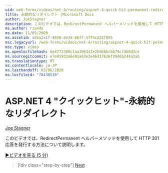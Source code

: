 ```yaml
---
uid: web-forms/videos/net-4/routing/aspnet-4-quick-hit-permanent-redirect
title: 永続的なリダイレクト |Microsoft Docs
author: JoeStagner
description: このビデオでは、RedirectPermanent ヘルパーメソッドを使用して HTTP 301 応答を発行する方法について説明します。
ms.author: riande
ms.date: 11/05/2009
ms.assetid: adea2a1f-4650-4e3d-8bff-3ff5cd22f895
msc.legacyurl: /web-forms/videos/net-4/routing/aspnet-4-quick-hit-permanent-redirect
msc.type: video
ms.openlocfilehash: 6e4772380c1aa396343e2b96bbcb679cf4b0d3ce
ms.sourcegitcommit: e7e91932a6e91a63e2e46417626f39d6b244a3ab
ms.translationtype: MT
ms.contentlocale: ja-JP
ms.lasthandoff: 03/06/2020
ms.locfileid: "78438538"
---
```

# <a name="aspnet-4-quick-hit---permanent-redirect"></a>ASP.NET 4 "クイックヒット"-永続的なリダイレクト

[Joe Stagner](https://github.com/JoeStagner)

このビデオでは、RedirectPermanent ヘルパーメソッドを使用して HTTP 301 応答を発行する方法について説明します。 

[&#9654;ビデオを見る (5 分)](https://channel9.msdn.com/Blogs/ASP-NET-Site-Videos/aspnet-4-quick-hit-permanent-redirect)

> [!div class="step-by-step"]
> [Next](aspnet-4-quick-hit-imperative-webforms-routing.md)
